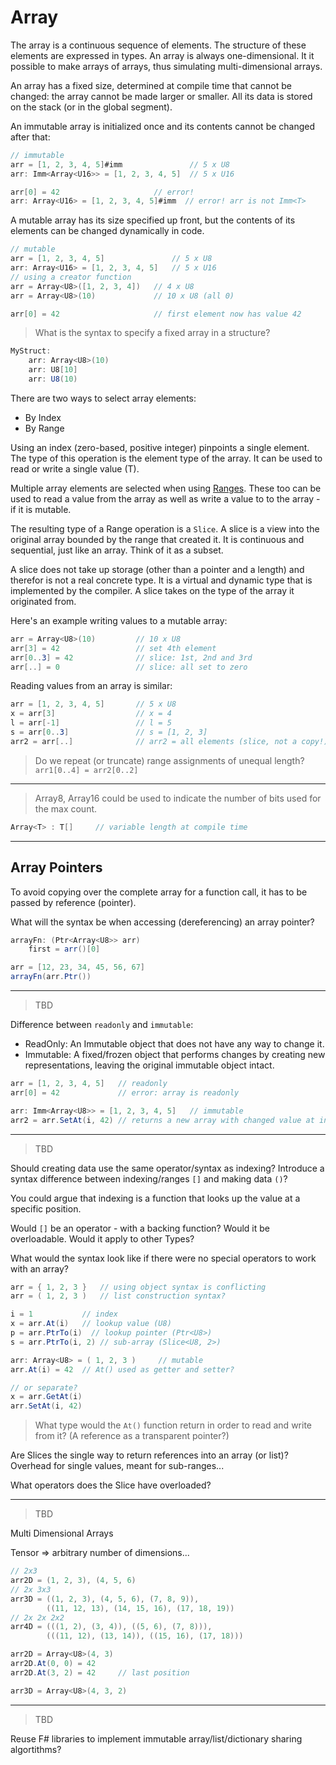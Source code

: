 # Array

The array is a continuous sequence of elements. The structure of these elements are expressed in types. An array is always one-dimensional. It it possible to make arrays of arrays, thus simulating multi-dimensional arrays.

An array has a fixed size, determined at compile time that cannot be changed: the array cannot be made larger or smaller. All its data is stored on the stack (or in the global segment).

An immutable array is initialized once and its contents cannot be changed after that:

```C#
// immutable
arr = [1, 2, 3, 4, 5]#imm               // 5 x U8
arr: Imm<Array<U16>> = [1, 2, 3, 4, 5]  // 5 x U16

arr[0] = 42                     // error!
arr: Array<U16> = [1, 2, 3, 4, 5]#imm  // error! arr is not Imm<T>
```

A mutable array has its size specified up front, but the contents of its elements can be changed dynamically in code.

```C#
// mutable
arr = [1, 2, 3, 4, 5]               // 5 x U8
arr: Array<U16> = [1, 2, 3, 4, 5]   // 5 x U16
// using a creator function
arr = Array<U8>([1, 2, 3, 4])   // 4 x U8
arr = Array<U8>(10)             // 10 x U8 (all 0)

arr[0] = 42                     // first element now has value 42
```

> What is the syntax to specify a fixed array in a structure?

```csharp
MyStruct:
    arr: Array<U8>(10)
    arr: U8[10]
    arr: U8(10)
```

There are two ways to select array elements:

- By Index
- By Range

Using an index (zero-based, positive integer) pinpoints a single element. The type of this operation is the element type of the array. It can be used to read or write a single value (T).

Multiple array elements are selected when using [Ranges](range.md). These too can be used to read a value from the array as well as write a value to to the array - if it is mutable.

The resulting type of a Range operation is a `Slice`. A slice is a view into the original array bounded by the range that created it. It is continuous and sequential, just like an array. Think of it as a subset.

A slice does not take up storage (other than a pointer and a length) and therefor is not a real concrete type. It is a virtual and dynamic type that is implemented by the compiler. A slice takes on the type of the array it originated from.

Here's an example writing values to a mutable array:

```C#
arr = Array<U8>(10)         // 10 x U8
arr[3] = 42                 // set 4th element
arr[0..3] = 42              // slice: 1st, 2nd and 3rd
arr[..] = 0                 // slice: all set to zero
```

Reading values from an array is similar:

```C#
arr = [1, 2, 3, 4, 5]       // 5 x U8
x = arr[3]                  // x = 4
l = arr[-1]                 // l = 5
s = arr[0..3]               // s = [1, 2, 3]
arr2 = arr[..]              // arr2 = all elements (slice, not a copy!)
```

> Do we repeat (or truncate) range assignments of unequal length? `arr1[0..4] = arr2[0..2]`

---

> Array8, Array16 could be used to indicate the number of bits used for the max count.

```csharp
Array<T> : T[]     // variable length at compile time
```

---

## Array Pointers

To avoid copying over the complete array for a function call, it has to be passed by reference (pointer).

What will the syntax be when accessing (dereferencing) an array pointer?

```csharp
arrayFn: (Ptr<Array<U8>> arr)
    first = arr()[0]

arr = [12, 23, 34, 45, 56, 67]
arrayFn(arr.Ptr())
```

---

> TBD

Difference between `readonly` and `immutable`:

- ReadOnly: An Immutable object that does not have any way to change it.
- Immutable: A fixed/frozen object that performs changes by creating new representations, leaving the original immutable object intact.

```csharp
arr = [1, 2, 3, 4, 5]   // readonly
arr[0] = 42             // error: array is readonly

arr: Imm<Array<U8>> = [1, 2, 3, 4, 5]   // immutable
arr2 = arr.SetAt(i, 42) // returns a new array with changed value at index 'i'
```

---

> TBD

Should creating data use the same operator/syntax as indexing?
Introduce a syntax difference between indexing/ranges `[]` and making data `()`?

You could argue that indexing is a function that looks up the value at a specific position.

Would `[]` be an operator - with a backing function? Would it be overloadable. Would it apply to other Types?

What would the syntax look like if there were no special operators to work with an array?

```csharp
arr = { 1, 2, 3 }   // using object syntax is conflicting
arr = ( 1, 2, 3 )   // list construction syntax?

i = 1           // index
x = arr.At(i)   // lookup value (U8)
p = arr.PtrTo(i)  // lookup pointer (Ptr<U8>)
s = arr.PtrTo(i, 2) // sub-array (Slice<U8, 2>)

arr: Array<U8> = ( 1, 2, 3 )     // mutable
arr.At(i) = 42  // At() used as getter and setter?

// or separate?
x = arr.GetAt(i)
arr.SetAt(i, 42)
```

> What type would the `At()` function return in order to read and write from it? (A reference as a transparent pointer?)

Are Slices the single way to return references into an array (or list)? Overhead for single values, meant for sub-ranges...

What operators does the Slice have overloaded?

---

> TBD

Multi Dimensional Arrays

Tensor => arbitrary number of dimensions...

```csharp
// 2x3
arr2D = (1, 2, 3), (4, 5, 6)
// 2x 3x3
arr3D = ((1, 2, 3), (4, 5, 6), (7, 8, 9)),
        ((11, 12, 13), (14, 15, 16), (17, 18, 19))
// 2x 2x 2x2
arr4D = (((1, 2), (3, 4)), ((5, 6), (7, 8))),
        (((11, 12), (13, 14)), ((15, 16), (17, 18)))
```

```csharp
arr2D = Array<U8>(4, 3)
arr2D.At(0, 0) = 42
arr2D.At(3, 2) = 42     // last position

arr3D = Array<U8>(4, 3, 2)

```

---

> TBD

Reuse F# libraries to implement immutable array/list/dictionary sharing algortithms?
